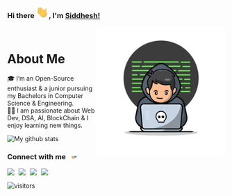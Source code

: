 ### Hi there <img src="./assets/hi.gif" width="29px">, I'm [Siddhesh!](https://github.com/siddheshJungade) 


<img align="right" alt="devloper" src="./assets/devloper.gif" width="300" > <br>


# About Me 
🎓 I’m an Open-Source enthusiast & a junior pursuing my Bachelors in Computer Science & Engineering. </br>
👨‍💻  I am passionate about Web Dev, DSA, AI, BlockChain & I enjoy learning new things. </br> 

![My github stats](https://github-readme-stats.vercel.app/api?username=siddheshJungade&show_icons=true&hide_border=true)
<br />


### Connect with me <img src="./assets/handshake.gif" width="29px">
<a href="https://www.linkedin.com/in/siddhesh-jungade/">
  <img align="left" width="26px" src="https://image.flaticon.com/icons/png/512/174/174857.png"  />
</a>
<a href="https://twitter.com/siddheshjungade">
  <img align="left" width="26px" src="https://logos-world.net/wp-content/uploads/2020/04/Twitter-Logo.png" />
</a>
<a href="mailto:siddheshjungade007@gmail.com">
  <img align="left" width="26px" src="https://1000logos.net/wp-content/uploads/2021/05/Gmail-logo.png" />
</a>
<a href="https://brothepro.hashnode.dev/">
  <img align="left" width="26px" src="https://cdn.hashnode.com/res/hashnode/image/upload/v1611902473383/CDyAuTy75.png?auto=compress" />
</a>
<br>

![visitors](https://visitor-badge.laobi.icu/badge?page_id=siddheshJungade)
